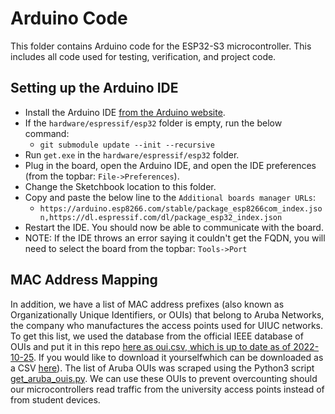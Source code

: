 # Arduino Code
This folder contains Arduino code for the ESP32-S3 microcontroller. This includes all code used for testing, verification, and project code.
## Setting up the Arduino IDE
- Install the Arduino IDE [from the Arduino website](https://www.arduino.cc/en/software).
- If the `hardware/espressif/esp32` folder is empty, run the below command:
  - `git submodule update --init --recursive`
- Run `get.exe` in the `hardware/espressif/esp32` folder.
- Plug in the board, open the Arduino IDE, and open the IDE preferences (from the topbar: `File->Preferences`).
- Change the Sketchbook location to this folder.
- Copy and paste the below line to the `Additional boards manager URLs`:
  - `https://arduino.esp8266.com/stable/package_esp8266com_index.json,https://dl.espressif.com/dl/package_esp32_index.json`
- Restart the IDE. You should now be able to communicate with the board.
- NOTE: If the IDE throws an error saying it couldn't get the FQDN, you will need to select the board from the topbar: `Tools->Port`

## MAC Address Mapping
In addition, we have a list of MAC address prefixes (also known as Organizationally Unique Identifiers, or OUIs) that belong to Aruba Networks, the company who manufactures the access points used for UIUC networks. To get this list, we used the database from the official IEEE database of OUIs and put it in this repo [here as oui.csv, which is up to date as of 2022-10-25](MOM/oui.csv). If you would like to download it yourselfwhich can be downloaded as a CSV [here](https://standards-oui.ieee.org/oui/oui.csv)). The list of Aruba OUIs was scraped using the Python3 script [get_aruba_ouis.py](MOM/get_aruba_ouis.py). We can use these OUIs to prevent overcounting should our microcontrollers read traffic from the university access points instead of from student devices.